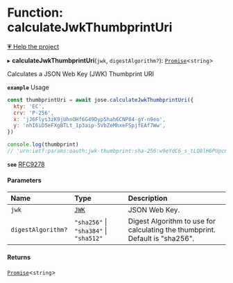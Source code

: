 # Function: calculateJwkThumbprintUri

[💗 Help the project](https://github.com/sponsors/panva)

▸ **calculateJwkThumbprintUri**(`jwk`, `digestAlgorithm?`): [`Promise`]( https://developer.mozilla.org/en-US/docs/Web/JavaScript/Reference/Global_Objects/Promise )<`string`\>

Calculates a JSON Web Key (JWK) Thumbprint URI

**`example`** Usage

```js
const thumbprintUri = await jose.calculateJwkThumbprintUri({
  kty: 'EC',
  crv: 'P-256',
  x: 'jJ6Flys3zK9jUhnOHf6G49Dyp5hah6CNP84-gY-n9eo',
  y: 'nhI6iD5eFXgBTLt_1p3aip-5VbZeMhxeFSpjfEAf7Ww',
})

console.log(thumbprint)
// 'urn:ietf:params:oauth:jwk-thumbprint:sha-256:w9eYdC6_s_tLQ8lH6PUpc0mddazaqtPgeC2IgWDiqY8'
```

**`see`** [RFC9278](https://www.rfc-editor.org/rfc/rfc9278)

#### Parameters

| Name | Type | Description |
| :------ | :------ | :------ |
| `jwk` | [`JWK`](../interfaces/types.JWK.md) | JSON Web Key. |
| `digestAlgorithm?` | ``"sha256"`` \| ``"sha384"`` \| ``"sha512"`` | Digest Algorithm to use for calculating the thumbprint. Default is "sha256". |

#### Returns

[`Promise`]( https://developer.mozilla.org/en-US/docs/Web/JavaScript/Reference/Global_Objects/Promise )<`string`\>
